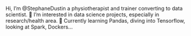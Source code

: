 Hi, I’m @StephaneDustin a physiotherapist and trainer converting to data scientist.
👀 I’m interested in data science projects, especially in research/health area.
🌱 Currently learning Pandas, diving into Tensorflow, looking at Spark, Dockers...

